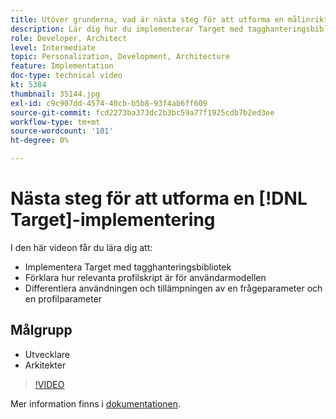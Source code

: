 ```yaml
---
title: Utöver grunderna, vad är nästa steg för att utforma en målinriktad implementering?
description: Lär dig hur du implementerar Target med tagghanteringsbibliotek. Lär dig hur relevanta profilskript är för användarmodellen och hur du differentierar användningen och tillämpningen av en request-parameter och en profile-parameter.
role: Developer, Architect
level: Intermediate
topic: Personalization, Development, Architecture
feature: Implementation
doc-type: technical video
kt: 5384
thumbnail: 35144.jpg
exl-id: c9c907dd-4574-40cb-b5b8-93f4ab6ff609
source-git-commit: fcd2273ba373dc2b3bc59a77f1925cdb7b2ed3ee
workflow-type: tm+mt
source-wordcount: '101'
ht-degree: 0%

---
```


# Nästa steg för att utforma en [!DNL Target]-implementering

I den här videon får du lära dig att:

* Implementera Target med tagghanteringsbibliotek
* Förklara hur relevanta profilskript är för användarmodellen
* Differentiera användningen och tillämpningen av en frågeparameter och en profilparameter

## Målgrupp

* Utvecklare
* Arkitekter

>[!VIDEO](https://video.tv.adobe.com/v/35144/?quality=12)

Mer information finns i [dokumentationen](https://experienceleague.adobe.com/docs/target/using/implement-target/implementing-target.html?lang=sv-SE).
